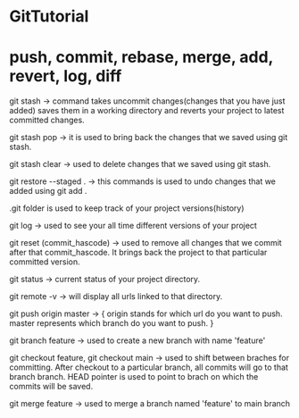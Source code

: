 # GitTutorial

# push, commit, rebase, merge, add, revert, log, diff

git stash -> command takes uncommit changes(changes that you have just added) saves them in a working
                directory and reverts your project to latest committed changes.

git stash pop -> it is used to bring back the changes that we saved using git stash.

git stash clear -> used to delete changes that we saved using git stash.

git restore --staged .  -> this commands is used to undo changes that we added using git add .

.git folder is used to keep track of your project versions(history)

git log -> used to see your all time different versions of your project

git reset (commit_hascode) ->  used to remove all changes that we commit after that commit_hascode.
                                It brings back the project to that particular committed version. 

git status -> current status of your project directory.

git remote -v -> will display all urls linked to that directory.

git push origin master -> {
    origin stands for which url do you want to push.
    master represents which branch do you want to push.
}

git branch feature -> used to create a new branch with name 'feature'

git checkout feature, git checkout main -> used to shift between braches for committing.
                            After checkout to a particular branch, all commits will go to that branch
                            branch. HEAD pointer is used to point to brach on which the commits will be saved.

git merge feature -> used to merge a branch named 'feature' to main branch
